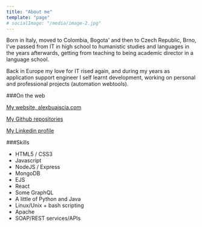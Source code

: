 ```yaml
---
title: "About me"
template: "page"
# socialImage: "/media/image-2.jpg"
---
```


Born in Italy, moved to Colombia, Bogota' and then to Czech Republic, Brno, I've passed from IT in high school to humanistic studies and languages in the years afterwards, getting from teaching to being academic director in a language school. 

Back in Europe my love for IT rised again, and during my years as application support engineer I self learnt development, working on personal and professional projects (automation webtools).

###On the web

<a href="http://www.alexbuaiscia.com" target="__blank">My website, alexbuaiscia.com</a>

<a href="https://github.com/buaiscia" target="__blank">My Github repositories</a>

<a href="https://www.linkedin.com/in/alex-buaiscia/" target="__blank">My Linkedin profile</a>


###Skills

+ HTML5 / CSS3
+ Javascript
+ NodeJS / Express
+ MongoDB
+ EJS
+ React
+ Some GraphQL
+ A little of Python and Java
+ Linux/Unix + bash scripting
+ Apache
+ SOAP/REST services/APIs